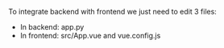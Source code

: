 To integrate backend with frontend we just need to edit 3 files:
- In backend: app.py
- In frontend: src/App.vue and vue.config.js
